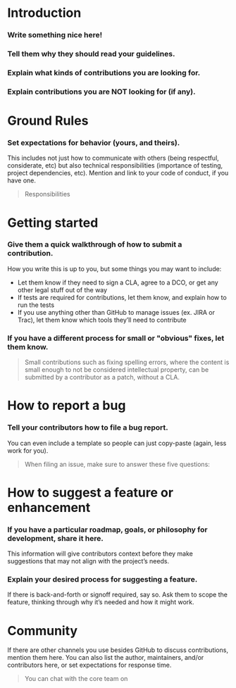 # Introduction

### Write something nice here!

### Tell them why they should read your guidelines.

### Explain what kinds of contributions you are looking for.

### Explain contributions you are NOT looking for (if any).

# Ground Rules
### Set expectations for behavior (yours, and theirs).
This includes not just how to communicate with others (being respectful, considerate, etc) but also technical responsibilities (importance of testing, project dependencies, etc). Mention and link to your code of conduct, if you have one.

> Responsibilities


# Getting started
### Give them a quick walkthrough of how to submit a contribution.
How you write this is up to you, but some things you may want to include:

* Let them know if they need to sign a CLA, agree to a DCO, or get any other legal stuff out of the way
* If tests are required for contributions, let them know, and explain how to run the tests
* If you use anything other than GitHub to manage issues (ex. JIRA or Trac), let them know which tools they’ll need to contribute


### If you have a different process for small or "obvious" fixes, let them know.

> Small contributions such as fixing spelling errors, where the content is small enough to not be considered intellectual property, can be submitted by a contributor as a patch, without a CLA.


# How to report a bug
### Tell your contributors how to file a bug report.
You can even include a template so people can just copy-paste (again, less work for you).

> When filing an issue, make sure to answer these five questions:

# How to suggest a feature or enhancement
### If you have a particular roadmap, goals, or philosophy for development, share it here.
This information will give contributors context before they make suggestions that may not align with the project’s needs.


### Explain your desired process for suggesting a feature.
If there is back-and-forth or signoff required, say so. Ask them to scope the feature, thinking through why it’s needed and how it might work.


# Community
If there are other channels you use besides GitHub to discuss contributions, mention them here. You can also list the author, maintainers, and/or contributors here, or set expectations for response time.

> You can chat with the core team on 
